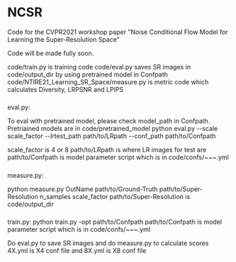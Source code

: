 # NCSR

Code for the CVPR2021 workshop paper "Noise Conditional Flow Model for Learning the Super-Resolution Space" 

Code will be made fully soon.

code/train.py is training code
code/eval.py saves SR images in code/output_dir by using pretrained model in Confpath
code/NTIRE21_Learning_SR_Space/measure.py is metric code which calculates Diversity, LRPSNR and LPIPS 

#####
eval.py:

To eval with pretrained model, please check model_path in Confpath. Pretriained models are in code/pretrained_model
python eval.py --scale scale_factor --lrtest_path path/to/LRpath --conf_path path/to/Confpath

scale_factor is 4 or 8
path/to/LRpath is where LR images for test are
path/to/Confpath is model parameter script which is in code/confs/~~~.yml

#####
measure.py:

python measure.py OutName path/to/Ground-Truth path/to/Super-Resolution n_samples scale_factor 
path/to/Super-Resolution is code/output_dir

#####
train.py:
python train.py -opt path/to/Confpath
path/to/Confpath is model parameter script which is in code/confs/~~~.yml

Do eval.py to save SR images and do measure.py to calculate scores
4X.yml is X4 conf file and 8X.yml is X8 conf file
